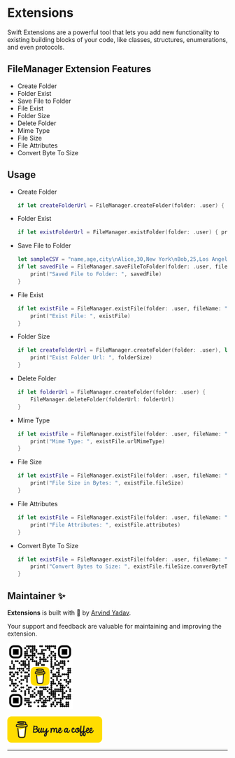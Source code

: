 # Extensions

Swift Extensions are a powerful tool that lets you add new functionality to existing building blocks of your code, like classes, structures, enumerations, and even protocols.

## FileManager Extension Features

- Create Folder
- Folder Exist
- Save File to Folder
- File Exist
- Folder Size
- Delete Folder
- Mime Type
- File Size
- File Attributes
- Convert Byte To Size

## Usage

- Create Folder
    ```swift
    if let createFolderUrl = FileManager.createFolder(folder: .user) { print("Create Folder Url: ", createFolderUrl) }
    ```

- Folder Exist
    ```swift
    if let existFolderUrl = FileManager.existFolder(folder: .user) { print("Exist Folder Url: ", existFolderUrl) }
    ```

- Save File to Folder
    ```swift
    let sampleCSV = "name,age,city\nAlice,30,New York\nBob,25,Los Angeles\nCharlie,40,Chicago"
    if let savedFile = FileManager.saveFileToFolder(folder: .user, file:sampleCSV, fileName: "sample.csv") {
        print("Saved File to Folder: ", savedFile)
    }
    ```

- File Exist
    ```swift
    if let existFile = FileManager.existFile(folder: .user, fileName: "sample.csv") {
        print("Exist File: ", existFile)
    }
    ```
    
- Folder Size
    ```swift
    if let createFolderUrl = FileManager.createFolder(folder: .user), let folderSize = FileManager.folderSize(folderPath: createFolderUrl) {
        print("Exist Folder Url: ", folderSize)
    }
    ```
    
- Delete Folder
    ```swift
    if let folderUrl = FileManager.createFolder(folder: .user) {
        FileManager.deleteFolder(folderUrl: folderUrl)
    }
    ```
    
- Mime Type
    ```swift
    if let existFile = FileManager.existFile(folder: .user, fileName: "sample.csv") {
        print("Mime Type: ", existFile.urlMimeType)
    }
    ```
    
- File Size
    ```swift
    if let existFile = FileManager.existFile(folder: .user, fileName: "sample.csv") {
        print("File Size in Bytes: ", existFile.fileSize)
    }
    ```
    
- File Attributes
    ```swift
    if let existFile = FileManager.existFile(folder: .user, fileName: "sample.csv") {
        print("File Attributes: ", existFile.attributes)
    }
    ```
    
- Convert Byte To Size
    ```swift
    if let existFile = FileManager.existFile(folder: .user, fileName: "sample.csv") {
        print("Convert Bytes to Size: ", existFile.fileSize.converByteToSize)
    }
    ```

## Maintainer ✨

**Extensions** is built with 🧡 by [Arvind Yadav](https://github.com/knowbiea).

Your support and feedback are valuable for maintaining and improving the extension.

<a href="https://buymeacoffee.com/knowbiea" target="_blank"><img src="assets/bmc.png" alt="logo" width="150"></a>

<a href="https://buymeacoffee.com/knowbiea" target="_blank"><img src="assets/bmcButton.png" alt="Buy Me A Coffee" style="height: 60px !important;width: 217px !important;" ></a>

---
